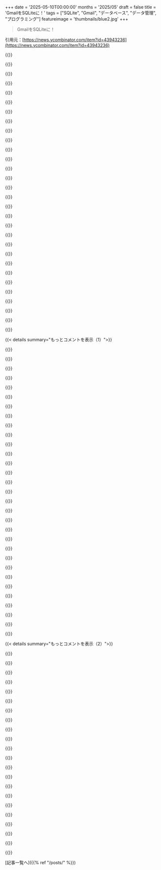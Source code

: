 +++
date = '2025-05-10T00:00:00'
months = '2025/05'
draft = false
title = 'GmailをSQLiteに！'
tags = ["SQLite", "Gmail", "データベース", "データ管理", "プログラミング"]
featureimage = 'thumbnails/blue2.jpg'
+++

> GmailをSQLiteに！

引用元：[https://news.ycombinator.com/item?id=43943236](https://news.ycombinator.com/item?id=43943236)




{{<matomeQuote body="なんでヘッダーをバラバラのカラムにしたの？全部まとめてheadersっていうJSONカラムにして、生成列とか式インデックスを使えばパフォーマンスも大丈夫だし、あとから必要なヘッダーだけインデックス付きで追加できて便利だよって提案。具体的なSQL例もあるよ。" userName="unsnap_biceps" createdAt="2025/05/10 06:58:54" color="#785bff">}}




{{<matomeQuote body="てかさ、生成列いらないかも。SQLiteは式インデックスもできるから、json_extract(headers, ’$.Subject’)みたいに式に直接インデックス貼れるんだ。<br>CREATE INDEX subjectidx ON messages(json_extract(headers, ’$.Subject’))<br>これでその式を参照するクエリでインデックス使ってくれるよ。俺は生成列じゃなくて、こういうインデックスと、その式を使うVIEWを組み合わせるのが好きだな。テーブルの中身を変えなくて済むし。" userName="Hakkin" createdAt="2025/05/10 10:45:29" color="#45d325">}}




{{<matomeQuote body="あと、VIEWとインデックスならデータ自体は変わらないから、https://github.com/fsaintjacques/recordlite みたいなツールでスキーマ管理を自動化できるらしいよ。" userName="pkhuong" createdAt="2025/05/10 13:12:23" color="">}}




{{<matomeQuote body="これいいね！結構好きだな〜。" userName="snthpy" createdAt="2025/05/12 18:14:57" color="">}}




{{<matomeQuote body="いやー、めっちゃタイミングいい情報だわ。ちょうどこういうやり方探してたんだよね。サンキュー！" userName="randito" createdAt="2025/05/10 19:34:59" color="">}}




{{<matomeQuote body="一時的なクエリのためにインデックス追加するのってあんまり良くなくない？俺はいつも使うって分かってるカラムは、特にメールヘッダーみたいに安定してるやつは、分けて置く方が好きだな。<br>JSONカラムだとスキーマ変更は楽だけど、それって書き込みの面倒を読み込みの面倒に変えてるだけだし、こっそり失敗しちゃう可能性もあるしね。" userName="tqi" createdAt="2025/05/10 15:44:21" color="#38d3d3">}}




{{<matomeQuote body="俺もPostgreSQLで同じようなやり方よく使うんだ。<br>最初は必要なフィールドだけ決めてテーブル作って、それ以外のメタデータは全部JSONカラムに入れとく。で、数ヶ月経って「あ、このフィールド必要だわ」ってなったら、JSONから移したりAPIで更新したりVIEW作ったりする。<br>これは「全部mongoにぶち込め」とか「ファイルシステムに置いとけ」みたいなやり方と違って、あとから柔軟に対応できるし、そんなにコストもかからないからマジ助かる。" userName="timeinput" createdAt="2025/05/10 19:22:43" color="#ff5c5c">}}




{{<matomeQuote body="dkimカラムをNOT NULLにしてるけど、メールにDkim-Signatureヘッダーがない場合ってどうなるの？" userName="dotancohen" createdAt="2025/05/10 07:38:08" color="">}}




{{<matomeQuote body="多分、<br>Error: stepping, NOT NULL constraint failed: messages.dkim (19)<br>みたいなエラーになると思う。MySQLと違って、SQLiteはJSONのnull値にはSQLのNULLを返すみたいだからね。" userName="hun3" createdAt="2025/05/10 08:28:37" color="#ff5c5c">}}




{{<matomeQuote body="うん、hun3が言った通りエラーになるね。急いで作った例だから間違ってたよ。閉じカッコも一個足りなかったのに今気づいた。やっちまった〜。" userName="unsnap_biceps" createdAt="2025/05/10 10:16:11" color="">}}




{{<matomeQuote body="json_extractみたいな表現に直接インデックス作ることもできるよ" userName="formerly_proven" createdAt="2025/05/10 10:45:25" color="#ff5c5c">}}




{{<matomeQuote body="何年か前にGmailみたいな大量のメールを可視化するもの作ったことあるよ<br>Githubのリンク貼っとくね<br>https://github.com/terhechte/postsack" userName="terhechte" createdAt="2025/05/10 06:19:43" color="#38d3d3">}}




{{<matomeQuote body="これすごいね<br>ディスク使用量可視化ツールみたいだけど、ディスク使用量よりメールの総量に焦点を当ててるみたい<br>サイズオプションもある<br>どの送信者が一番容量食ってるか知りたいな<br>あと、君のウェブサイトのSSL証明書が期限切れだよ" userName="andai" createdAt="2025/05/10 06:25:01" color="#ff5c5c">}}




{{<matomeQuote body="今はないんだ<br>でも簡単に追加できると思うよ<br>しばらくツール更新してないんだ<br>証明書教えてくれてありがとう" userName="terhechte" createdAt="2025/05/10 07:44:01" color="">}}




{{<matomeQuote body="面白そうだね<br>readmeにあるgmvaultへのリンクが無効になってるみたいだけど、これであってる？<br>https://github.com/gaubert/gmvault<br>サンキュー" userName="mywacaday" createdAt="2025/05/10 10:17:28" color="#785bff">}}




{{<matomeQuote body="＞ readmeのgmvaultへのリンクは無効になってるみたいだけど、これであってる？https://github.com/gaubert/gmvault<br>面白いことに、そのページが指してるgmvault.orgドメインはGoDaddyの駐車場サイトだよ<br>あと、ソースファイルじゃない2つを除いて10年以上更新されてない" userName="sgbeal" createdAt="2025/05/11 13:24:04" color="#ff33a1">}}




{{<matomeQuote body="これ面白そうだね<br>前にもqdirstatで似たようなのをDIYしたことあるけど、あれは日付フォルダみたいにメールを特定の方式で整理しないといけないし、違う基準で再分類できないんだ<br>一方で、qdirstatの”キャッシュ”ファイルは生成がすごく簡単だから、たくさんのファイルみたいなものの可視化に使えるよ" userName="nijave" createdAt="2025/05/10 13:39:07" color="#ff5733">}}




{{<matomeQuote body="アプリケーション固有パスワードでもサインインできなくなって、oauthクライアント取ってoauthフロー通さないといけないの、マジで残念だわ<br>自分のメールなのに、Googleが自分自身でアクセスするためのオープンスタンダードまで奪っちゃうんだから" userName="the_mitsuhiko" createdAt="2025/05/10 08:25:16" color="">}}




{{<matomeQuote body="無料のGmailアドレスで受け取るスパムの量（有料のフリーランス用と比べて）、あとGmailサーバーからGmailじゃない自分のアカウントで受け取るスパムの量考えると、どんどんdegooglingしたくなるわ<br>特に、フリーランスのメールが受信側でスパム扱いされてるって情報が増えてるから<br>でも、Googleエコシステムの習慣からどうやって抜け出すか、よく分かんないんだよね<br>気が重い感じ" userName="sdoering" createdAt="2025/05/10 10:25:35" color="">}}




{{<matomeQuote body="少しずつやってるよ。`Postfix`で`*@immibis.com`のメール受け取れるようにした。まずは重要じゃないメーリングリストとかに使ってて、今は新しいアカウント登録にデフォルトで使ってる。失敗しても大したことないことからね。でも銀行口座とかには絶対`gmail`使うな。向こうは法人だからこっちのサーバーに問題あると対応してくれないだろうし。<br>Googleから99%脱却できれば十分じゃないかな。銀行アプリは`Android`だしね。`Youtube`もまだ代替できてないし。<br>`Mozilla`がプライバシー嫌いって言い出した後、`Firefox`ベースの`Zen Browser`にブラウザは変えてる途中だよ。" userName="immibis" createdAt="2025/05/13 15:27:54" color="#38d3d3">}}




{{<matomeQuote body="あと、ステップ０として自分のメールドメインを買うのがいいと思うよ。" userName="someguydave" createdAt="2025/05/10 14:00:04" color="">}}




{{<matomeQuote body="思ってるより難しくないと思うよ。俺は`https://mailwip.com`にお金払ってる。そこの創業者が設定を手伝ってくれたんだ。結局のところ、比較的簡単だったよ。今も払い続けてるのは、彼の仕事に感謝してるし、俺のメールは完璧だし、彼らが提供するログが気に入ってるからさ。" userName="codazoda" createdAt="2025/05/10 19:05:51" color="">}}




{{<matomeQuote body="俺も数年前から自分でメールをホスティングしてるけど、今のところ配信の問題はないな。ただ`DNS`の設定を全部ちゃんとやることと、`DO`とか`AWS`みたいな評判の悪い`IP`範囲は避けるようにすることだよ。" userName="acheong08" createdAt="2025/05/10 17:59:45" color="">}}




{{<matomeQuote body="有名な`MX`ホストを使えばこんなことにはならないよ。" userName="someguydave" createdAt="2025/05/13 01:24:08" color="">}}




{{<matomeQuote body="ごめん、なんでアプリ固有のパスワードがオープンスタンダードで、`oauth`は違うって思うの？" userName="kasey_junk" createdAt="2025/05/10 13:39:19" color="">}}




{{<matomeQuote body="`POP3`とか`IMAP`は、それに対応してるどんなクライアントでも動くよね。`OAuth`は全然違うんだ。俺が作った`OAuth`連携は、いつもちょっとしたカスタム開発が必要な感じだった。<br>あと、自分のデータにアクセスするためのトークンを取る`OAuth`フローも普通に最悪だよ。自分のトークンを得るためだけに、一時的なウェブアプリ立ち上げて大量のリダイレクトを処理しないといけなかったことさえあるんだから！" userName="simonw" createdAt="2025/05/10 15:42:15" color="#ff5733">}}




{{<matomeQuote body="プロキシ作ったらしく、IMAP/POP/SMTP そのままで OAuth 知らなくていいらしいよ。これでめっちゃ簡単になるってさ。ここで見れるって： https://github.com/simonrob/email-oauth2-proxy" userName="sir" createdAt="2025/05/10 15:52:58" color="#38d3d3">}}




{{<matomeQuote body="OAuth 知らなくていいって言うけど、client_id/client_secret 取るのがそもそも大変なんだよね。今はアカウントごとに whitelist するか Google 認証通さないといけないし。昔は誰でもOKな client_id もあったんだけど、もう過去の話。" userName="the_mitsuhiko" createdAt="2025/05/10 16:48:53" color="#ff5733">}}




{{<matomeQuote body="それってさ、プロトコルどっちが好きかって話で、オープンかどうかとは違うんじゃない？正直そっちの話だったらもっと分かりやすかったし、混乱しなかったと思うよ。" userName="kasey_junk" createdAt="2025/05/10 20:07:52" color="">}}




{{<matomeQuote body="違いをはっきりさせとくね。IMAP は RFC標準プロトコルで Google の許可いらない。OAuth は標準じゃないしプロバイダーごとに違う（Outlook と Google とか）。それに Google の許可（client_id 取得とか審査）が絶対いるんだ。開発用アプリは100人までで、それもユーザーをちゃんと whitelist しないといけないよ。" userName="the_mitsuhiko" createdAt="2025/05/10 21:01:02" color="#38d3d3">}}




{{< details summary="もっとコメントを表示（1）">}}

{{<matomeQuote body="それは IETF 標準にこだわる話で、俺は違う考えだけど、それは置いといて「オープンさ」とは別次元だよ。プロトコルって公開されてて広く使われてればオープンなんだ。今回の設定（OAuth/XOAUTH2かな？）はそうじゃない？" userName="tptacek" createdAt="2025/05/10 22:29:20" color="">}}




{{<matomeQuote body="Google に App password はもうないよ。" userName="the_mitsuhiko" createdAt="2025/05/11 09:44:11" color="">}}




{{<matomeQuote body="それ100%違うよ。App password で機能作ったし、毎日使ってるもん。" userName="isaachinman" createdAt="2025/05/11 09:50:49" color="">}}




{{<matomeQuote body="うちの Google Workspace だと App password がユーザー設定に出ないんだ。ドキュメントも非推奨って書いてあるし、IMAP docs は OAuth2 だけサポートってなってる。でも、直接ページ行けばまだ使えるかもって見たから、今から試してみるね。" userName="the_mitsuhiko" createdAt="2025/05/11 14:59:56" color="#45d325">}}




{{<matomeQuote body="Marco（https://marcoapp.io）ではApp Passwordsを使ってるよ、メールのスコープで特権的なOAuthアクセスを得るのが不必要なくらい厳しいプロセスだからね。<br>ここにユーザー向けにリンクしてるサポート記事があるよ：https://support.google.com/accounts/answer/185833<br>でもWorkspaceだとちょっと違うんだ。管理者がApp Passwordsを有効にする必要があるんだよ。" userName="isaachinman" createdAt="2025/05/11 16:22:07" color="#ff33a1">}}




{{<matomeQuote body="最近、自分のアプリ（[0]）にGmailを連携させようとしたんだけど、マジで時間をかけすぎたわ。Gmailのサポートはやらないことに決めたよ。<br>“Gmail to SQLite”の記事には認証を動かすのに6ステップって書いてあるけど、僕の場合は全然違った。<br>6ステップの後、<br>– Googleがアプリが公開されてないって言うから公開した<br>– Googleは自分がworkspaceユーザーじゃないからアプリはinternalにできないって言った<br>– 外部アプリの場合、<br>– アプリが検証されるまで使えないって言った<br>– 検証ではドメイン、住所、他の詳細を聞かれた<br>– スコープの正当化を聞かれた<br>– アプリがどう使われるか説明するビデオを要求された<br>– 提供したデータの検証に時間がかかると言われた<br>全部、設定の迷宮みたいだよ。ユーザーにGoogleが要求するハードルを越えさせるなんて、単純に無理すぎる。<br>リンク：<br>[0] https://github.com/rumca-js/Django-link-archive" userName="renegat0x0" createdAt="2025/05/10 19:56:23" color="#38d3d3">}}




{{<matomeQuote body="GoogleがAPIキー取るのに人々に飛び越えさせるハードルは、マジでクレイジーだね。<br>なんでこんなにひどいの？誰か理由知ってる？" userName="bradgessler" createdAt="2025/05/10 20:03:23" color="">}}




{{<matomeQuote body="多分、誰かのメールアカウントにAPIアクセスできたらゲームオーバーだからだよ。<br>そして人々はバカだから、怪しいアプリにもYesってクリックしちゃうだろうね。そしたらGoogleが守ってくれなかったって非難されるんだよ。" userName="victorbjorklund" createdAt="2025/05/10 21:48:02" color="#ff33a1">}}




{{<matomeQuote body="そうしないとさ、大量の人が匿名で、めちゃくちゃ広いスコープでAPIキーを作っちゃうからだよ。<br>それが必然的に悪用された時、Googleのイメージが傷つく結果になるからね。" userName="IMTDb" createdAt="2025/05/10 20:31:59" color="#ff5c5c">}}




{{<matomeQuote body="普通の昔ながらのIMAPをApp Passwordで使えばいいじゃん。<br>あいつらのハードルを飛び越える必要ないって。" userName="isaachinman" createdAt="2025/05/10 20:42:35" color="#ff5c5c">}}




{{<matomeQuote body="毎年IMAPオプション（”app passwords”ってやつ）は、設定のどんどん奥深くに埋められていくんだよね。" userName="xyzzy123" createdAt="2025/05/10 21:26:36" color="">}}




{{<matomeQuote body="本当にそうだよ。今有効にするの、かなり面倒になった。2FAを含む複数の要件があるんだ。" userName="isaachinman" createdAt="2025/05/10 21:52:59" color="">}}




{{<matomeQuote body="最高のオープンソースのGmailバックアップソフトって何かな？誰かセットアップしたことある？（添付ファイルもまるっとアーカイブするやつとか）" userName="oulipo" createdAt="2025/05/10 11:33:53" color="">}}




{{<matomeQuote body="https://github.com/GAM-team/got-your-back<br>– オープンソース<br>– レジューム機能（だからバックアップ/リストアは最終的に完了するよ）<br>もう一つのおすすめ：https://www.mailstore.com/en/products/mailstore-home/<br>– オープンソースじゃない<br>– インデックス付きのGUI：ローカルでメール検索するのに良い<br>– レジュームはバックアップのみ（だから大きなリストアはだいたい失敗するよ）" userName="Leftium" createdAt="2025/05/10 12:31:01" color="#38d3d3">}}




{{<matomeQuote body="俺，長いこと：https://github.com/gaubert/gmvault使ってて調子いいんだ．でもGYBは活発にメンテされてるみたいだから，乗り換えるべきかな．" userName="crazygringo" createdAt="2025/05/10 17:28:50" color="">}}




{{<matomeQuote body="ちなみに，前にgmvault使ってたんだけど（個別の圧縮解除とか，squashfsでまとめるのが面倒だった），アーカイブ検索が不便だったから，https://github.com/karteum/gmvaultdbっての作ったよ．ローカルのsqlite DBに変換できるんだ．（個人用だしシンプルにしたけど，大きくなったらスキーマ変えるかも．添付ファイルはDBじゃなくてファイルシステムに直接出したよ）<br>あと，https://takeout.google.com/のmboxも処理できるけど，Takeoutは古いエンコーディングのバグで情報失うことあるから，gmvaultかimapでのバックアップの方がいいかもね．" userName="karteum" createdAt="2025/05/11 01:24:36" color="#38d3d3">}}




{{<matomeQuote body="これが求めてるものと完全に一緒じゃないけど，GoogleにはTakeoutってサービスがあるよ．Gmail含め全部のデータをダウンロードできるんだ．数ヶ月ごとにこれやってローカルにバックアップしてるよ．確かgzippedなmboxファイルでくるはず．" userName="sbarre" createdAt="2025/05/10 11:45:20" color="#ff5c5c">}}




{{<matomeQuote body="そうなんだろうけど，俺は”continuously”やりたいんだ．心配してるのは，Googleが何か適当な理由でアカウントをロックすることだからさ．" userName="oulipo" createdAt="2025/05/11 08:01:56" color="">}}




{{<matomeQuote body="IMAPクライアントを使う手もあるよ．オフライン／ダウンロードモードに設定すれば，全部ダウンロードしてローカルに保存できるんだ．Evolutionだと”offline mode”って名前だったと思うけど，Thunderbirdとか他のクライアントはわかんないな．" userName="nijave" createdAt="2025/05/10 13:36:00" color="#ff33a1">}}




{{<matomeQuote body="これって”imap to sqlite”とかにするべきじゃない？なんで特定のメールプロバイダに結びつけるの？" userName="TekMol" createdAt="2025/05/10 06:32:17" color="">}}




{{<matomeQuote body="だってGmailに特化してるんだもん．OAuthとかAPIアクセス使ってるでしょ．IMAPはもっと難しいし，遅いし，Googleの帯域制限に引っかかるからさ．" userName="isaachinman" createdAt="2025/05/10 07:49:36" color="#785bff">}}




{{<matomeQuote body="Google TakeoutでGmailからmboxをエクスポートするの，けっこう速いよ．" userName="pastage" createdAt="2025/05/10 11:17:26" color="">}}




{{<matomeQuote body="え，何？あれ予約しないといけないし，文字通り3日待たないと始まらないんだよ．それからダウンロードできるようになるまで一日かかることもあるんだ．全然速くないってば．" userName="remram" createdAt="2025/05/10 14:33:33" color="">}}




{{<matomeQuote body="そんなに待ったことないよ．いつも20分くらいでダウンロードできるし，データは15 GBだよ．" userName="kilroy123" createdAt="2025/05/10 16:01:29" color="">}}




{{<matomeQuote body="そんな経験ないなー．何かスケジュールする必要もないし，ダウンロードできるようになるまでせいぜい1時間くらいじゃない？でも，壊れてたり需要が高かったりした時もあったのかもね？" userName="crazygringo" createdAt="2025/05/10 17:25:20" color="">}}




{{<matomeQuote body="ちなみに，俺は何年も`imap`で`Gmail`バックアップ試したけどダメだったんだよね．ツールも駄目．多分古すぎるメールは取れないとか？だから`Google`のAPIの方がマシなのかも（知らんけど）．まあ，今`Google Takeout`で`mbox`形式取れるからかなり楽になったよ．でも，継続的な更新はできないんだよね．俺は結局`infomaniak`ってとこに移行したんだけど，自分のドメイン名使ってて本当に良かったと思ったね．" userName="phh" createdAt="2025/05/10 12:20:12" color="#785bff">}}




{{<matomeQuote body="俺も`Google`やめた時同じ問題あったよ．データ量少なかったから，過去検索用に内容だけ欲しくて荒っぽい解決策やったんだ．ローカルPCに`Thunderbird`とか入れて，両方のメアドでログイン．メールを片方からもう片方にコピーするだけ．ローテクだけど結構うまくいったよ．ヘッダー残るかは要確認だけど，俺にはどうでも良かったな．いつか`Gmail`移行プロセスについて記事書きたいわ．" userName="pertique" createdAt="2025/05/10 13:48:30" color="#ff5733">}}




{{<matomeQuote body="`imapsync`使った？`https://imapsync.lamiral.info/`" userName="natmaka" createdAt="2025/05/11 04:41:30" color="">}}




{{<matomeQuote body="全文検索も有効にできるといいね" userName="yread" createdAt="2025/05/10 06:35:29" color="">}}




{{<matomeQuote body="そうそう！検索会社がやってるのに，`Gmail`の全文検索はびっくりするほどダメだと思うんだよね．" userName="padjo" createdAt="2025/05/10 07:18:09" color="">}}

{{</details>}}




{{< details summary="もっとコメントを表示（2）">}}

{{<matomeQuote body="でも，`Outlook 365`の検索よりはマシかな…" userName="porker" createdAt="2025/05/10 09:16:19" color="">}}




{{<matomeQuote body="`iOS`と`macOS`の`Mail.app`も同じくらいひどいけどね" userName="jbverschoor" createdAt="2025/05/10 10:12:15" color="">}}




{{<matomeQuote body="最近AIが悪くなって、かなりひどくなったよ。今は馬鹿な同義語を使うんだ。“doctorate”って検索すると、“he’d”みたいな“D”だけのインスタンスまでハイライトし始める。（多分Ph.D.を拾おうとしてる？）しばらくは“A”で検索しても“the”までハイライトされてたんだ。" userName="NelsonMinar" createdAt="2025/05/10 14:13:54" color="">}}




{{<matomeQuote body="これはマシな方だよ―YahooやThunderbirdデスクトップよりは俺の経験上ね。ただ、gmailの帯域制限を突き破るのが怖くて、Thunderbirdにはフルメッセージをダウンロードしないけど。" userName="jgalt212" createdAt="2025/05/10 14:21:08" color="">}}




{{<matomeQuote body="探してるメールの件名にある、かなり珍しい単語ペアで検索したのに、的外れな結果が20件も出たよ。見つける唯一の方法は送信者と日付でフィルタリングすることだった。" userName="padjo" createdAt="2025/05/11 10:12:07" color="">}}




{{<matomeQuote body="面白いね…俺も昨日同じことやったんだ、ドメイン別に受信者メールをリスト化したかったから。<br>コードはひどいけど、ここにあるよ。<br>https://github.com/hugoferreira/gmail-sqlite-db" userName="bytter" createdAt="2025/05/10 20:20:56" color="">}}




{{<matomeQuote body="そうそう。俺もドメインと送信者でグループ化するためにやったよ。" userName="alimbada" createdAt="2025/05/10 20:22:50" color="">}}




{{<matomeQuote body="少しPostgresをバックエンドにしたIMAPサーバー Archiveopteryxを思い出したよ。<br>https://github.com/aox/aox<br>AOXのスキーマはいつもすごく良いなと思ってたんだけど、まだちゃんと試せてないんだ。主にメールのAnalyticsと検索のために使いたかったんだ（普段使いのIMAPサーバーじゃなくて）。" userName="EvanAnderson" createdAt="2025/05/10 19:29:54" color="">}}




{{<matomeQuote body="Manitou-Mailを思い出したな、強力なPostgreSQLベースの普段使いのメールクライアントで、かなり堅牢でパワフルだよ。<br>https://www.manitou-mail.org/" userName="natmaka" createdAt="2025/05/11 04:37:50" color="">}}




{{<matomeQuote body="その情報ありがとう。面白そうなアプローチだね。" userName="EvanAnderson" createdAt="2025/05/11 15:03:32" color="">}}




{{<matomeQuote body="ここでの帯域幅のコストはどうなるの？<br>40GB以上のGmailアカウントを持ってるんだけど、このツールを使って転送したら課金されるのかな？<br>Google Take Outを使えば簡単に直せると思うんだ（名前合ってるかな？）。それは無料だと思うし、ダウンロードしたファイルをパースすればいいから。<br>それでも、立ち上げて使うって意味ではこのツールの方が速いだろうけど。" userName="ThinkBeat" createdAt="2025/05/10 19:33:24" color="#45d325">}}




{{<matomeQuote body="面白いツールだね。今試してるところだよ。個人のアカウントなのにGoogleの管理パネルでいくつか面倒な手順を踏まなきゃいけなくて、たぶんOAuthの組織とか作らされたんだと思う…今はメッセージ同期してるけど、すっごく遅いんだよね。Async処理とか使うともっと速くなるかもね。" userName="rantingdemon" createdAt="2025/05/11 15:15:24" color="#ff5c5c">}}




{{<matomeQuote body="google takeoutのmbox形式もサポートしてくれたらよかったのにね。" userName="shinryuu" createdAt="2025/05/11 02:54:28" color="">}}




{{<matomeQuote body="これすごい良さそう、シンプルだし。たぶん試すよ。将来、添付ファイルのメタデータ（とか添付ファイルそのものへのアクセス）も含まれるようになる可能性はある？" userName="hamburglar" createdAt="2025/05/10 16:52:18" color="">}}




{{<matomeQuote body="いろんなプラットフォームのsqlite exporterはアーカイブに超便利だよね、もちろん他の用途にも。俺は mail2db ってやつで、使わないメアドで毎月どれくらいメール来るか調べたことがあるよ。送信者のトップ10を見て、購読解除したり再登録したりしたんだ。" userName="flas9sd" createdAt="2025/05/10 13:09:31" color="#45d325">}}




{{<matomeQuote body="最高！機能リクエスト：メールの内容を解析して購読解除リンクを抽出して、よく来る送信者から簡単に購読解除できるようにしてほしいな。" userName="vladgur" createdAt="2025/05/10 23:51:05" color="#785bff">}}




{{<matomeQuote body="俺も Got Your Back と LinqPad で C# を適当にいじって、似たようなことやったことあるよ。自分のメール分析するためにね。" userName="alimbada" createdAt="2025/05/10 19:53:45" color="">}}




{{<matomeQuote body="そういえば、昔、ずいぶん前に自分のGmailのXMLフィードを取得できた時期ってなかったっけ？" userName="1vuio0pswjnm7" createdAt="2025/05/11 03:58:59" color="">}}




{{<matomeQuote body="これって単一テーブルのDBなんでしょ？だったらcsvとかdataframeとかにエクスポートして、分析パッケージ使ってやりたいこと分析する方が良くない？正直、ユースケースを理解してないか、Gmailアカウントが実際にどれくらい大きいか考えてないだけかもだから、もしそうなら無視してくれていいよ！" userName="noer" createdAt="2025/05/10 18:35:45" color="">}}




{{<matomeQuote body="いくつか思いつく理由があるよ：<br>・プレーンテキストの検索はO(n)だけど、適切にインデックス付けされてる（今どきFTS5で超簡単）SQLiteデータベースの検索は、最悪ケースO(log n)でベストケースはO(1)。これでdataframeとかよりSQLiteが良い理由は説明できないけど、大量のメールを扱うならプレーンテキストより良いのは確か。<br>・SQLiteはカスタムビューとかプログラムを作りやすい。ほとんどの主要なプログラミング言語で問題なく使えるよ。simonwのdatasette.ioも見てみて。<br>・SQLiteは、もしデジタル保存の深い世界に行きたいなら、アメリカのLibrary of Congressで認められてるアーカイブ形式なんだ。" userName="hiAndrewQuinn" createdAt="2025/05/10 18:43:36" color="#45d325">}}




{{<matomeQuote body="個人的には、Googleが送ってくるメールのバックアップ（たぶん大きなemlファイル）をパースするスクリプトの方が良かったな。" userName="jokoon" createdAt="2025/05/10 07:01:56" color="">}}

{{</details>}}



[記事一覧へ]({{% ref "/posts/" %}})
